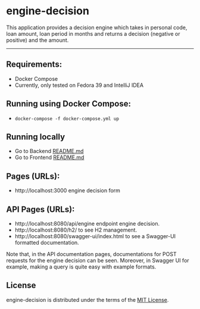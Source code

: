 # engine-decision

This application provides a decision engine which takes in personal code, loan amount, loan period in months and returns
a decision (negative or positive) and the amount.

-----

## Requirements:

- Docker Compose
- Currently, only tested on Fedora 39 and IntelliJ IDEA

## Running using Docker Compose:

- `docker-compose -f docker-compose.yml up`

## Running locally

- Go to Backend [README.md](backend/README.md)
- Go to Frontend [README.md](frontend/README.md)

## Pages (URLs):

- http://localhost:3000 engine decision form

## API Pages (URLs):

- http://localhost:8080/api/engine endpoint engine decision.
- http://localhost:8080/h2/ to see H2 management.
- http://localhost:8080/swagger-ui/index.html to see a Swagger-UI formatted documentation.

Note that, in the API documentation pages, documentations for POST requests for the engine decision can be seen.
Moreover, in Swagger UI for example, making a query is quite easy with example formats.

## License

engine-decision is distributed under the terms of the
[MIT License](https://choosealicense.com/licenses/mit).